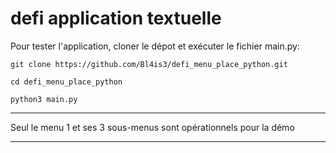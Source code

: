 # defi application textuelle

Pour tester l'application, cloner le dépot et exécuter le fichier main.py:

```
git clone https://github.com/Bl4is3/defi_menu_place_python.git

cd defi_menu_place_python

python3 main.py
```

---------------------------------------

Seul le menu 1 et ses 3 sous-menus sont opérationnels pour la démo

---------------------------------------


